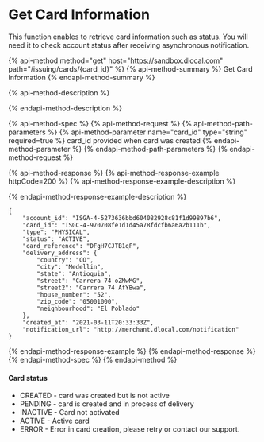 # Get Card Information

This function enables to retrieve card information such as status. You will need it to check account status after receiving asynchronous notification.

{% api-method method="get" host="https://sandbox.dlocal.com" path="/issuing/cards/{card\_id}" %}
{% api-method-summary %}
Get Card Information
{% endapi-method-summary %}

{% api-method-description %}

{% endapi-method-description %}

{% api-method-spec %}
{% api-method-request %}
{% api-method-path-parameters %}
{% api-method-parameter name="card\_id" type="string" required=true %}
card\_id provided when card was created
{% endapi-method-parameter %}
{% endapi-method-path-parameters %}
{% endapi-method-request %}

{% api-method-response %}
{% api-method-response-example httpCode=200 %}
{% api-method-response-example-description %}

{% endapi-method-response-example-description %}

```
{
    "account_id": "ISGA-4-5273636bbd604082928c81f1d99897b6",
    "card_id": "ISGC-4-970708fe1d1d45a78fdcfb6a6a2b111b",
    "type": "PHYSICAL",
    "status": "ACTIVE",
    "card_reference": "DFgH7CJTB1qF",
    "delivery_address": {
        "country": "CO",
        "city": "Medellin",
        "state": "Antioquia",
        "street": "Carrera 74 oZMwMG",
        "street2": "Carrera 74 AfYBwa",
        "house_number": "52",
        "zip_code": "05001000",
        "neighbourhood": "El Poblado"
    },
    "created_at": "2021-03-11T20:33:33Z",
    "notification_url": "http://merchant.dlocal.com/notification"
}
```
{% endapi-method-response-example %}
{% endapi-method-response %}
{% endapi-method-spec %}
{% endapi-method %}

#### Card status

* CREATED - card was created but is not active
* PENDING - card is created and in process of delivery
* INACTIVE - Card not activated
* ACTIVE - Active card
* ERROR - Error in card creation, please retry or contact our support.

